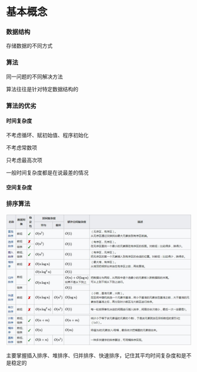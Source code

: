 # 基本概念

### 数据结构

存储数据的不同方式

### 算法

同一问题的不同解决方法

算法往往是针对特定数据结构的

### 算法的优劣

#### 时间复杂度

不考虑循环、赋初始值、程序初始化

不考虑常数项

只考虑最高次项

一般时间复杂度都是在说最差的情况

#### 空间复杂度

### 排序算法

![排序算法总结](..\img\image_20171009181539_sortdesp.jpg)

主要掌握插入排序、堆排序、归并排序、快速排序，记住其平均时间复杂度和是不是稳定的